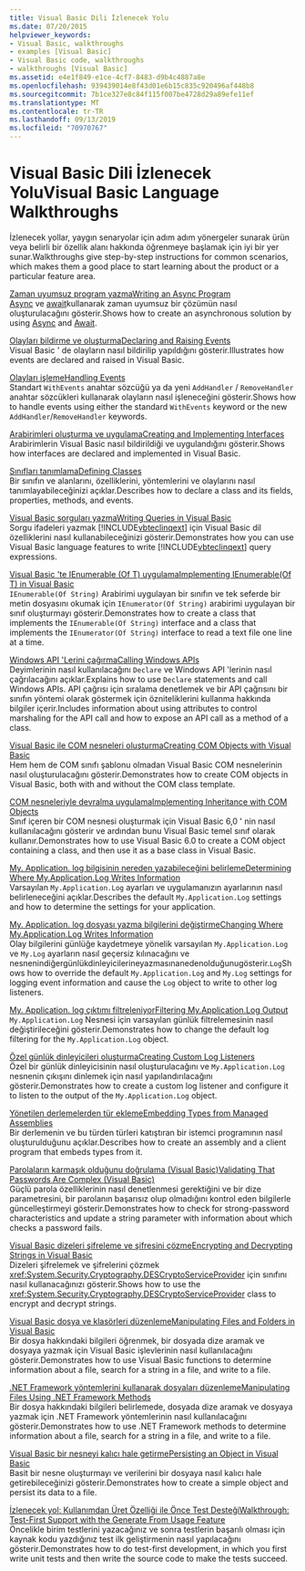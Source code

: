 ```yaml
---
title: Visual Basic Dili İzlenecek Yolu
ms.date: 07/20/2015
helpviewer_keywords:
- Visual Basic, walkthroughs
- examples [Visual Basic]
- Visual Basic code, walkthroughs
- walkthroughs [Visual Basic]
ms.assetid: e4e1f849-e1ce-4cf7-8483-d9b4c4887a8e
ms.openlocfilehash: 939439014e8f43d01e6b15c835c920496af448b8
ms.sourcegitcommit: 7b1ce327e8c84f115f007be4728d29a89efe11ef
ms.translationtype: MT
ms.contentlocale: tr-TR
ms.lasthandoff: 09/13/2019
ms.locfileid: "70970767"
---
```

# <a name="visual-basic-language-walkthroughs"></a><span data-ttu-id="3fd46-102">Visual Basic Dili İzlenecek Yolu</span><span class="sxs-lookup"><span data-stu-id="3fd46-102">Visual Basic Language Walkthroughs</span></span>
<span data-ttu-id="3fd46-103">İzlenecek yollar, yaygın senaryolar için adım adım yönergeler sunarak ürün veya belirli bir özellik alanı hakkında öğrenmeye başlamak için iyi bir yer sunar.</span><span class="sxs-lookup"><span data-stu-id="3fd46-103">Walkthroughs give step-by-step instructions for common scenarios, which makes them a good place to start learning about the product or a particular feature area.</span></span>  
  
 [<span data-ttu-id="3fd46-104">Zaman uyumsuz program yazma</span><span class="sxs-lookup"><span data-stu-id="3fd46-104">Writing an Async Program</span></span>](./programming-guide/concepts/async/walkthrough-accessing-the-web-by-using-async-and-await.md)  
 <span data-ttu-id="3fd46-105">[Async](language-reference/modifiers/async.md) ve [await](language-reference/operators/await-operator.md)kullanarak zaman uyumsuz bir çözümün nasıl oluşturulacağını gösterir.</span><span class="sxs-lookup"><span data-stu-id="3fd46-105">Shows how to create an asynchronous solution by using [Async](language-reference/modifiers/async.md) and [Await](language-reference/operators/await-operator.md).</span></span>  
  
 [<span data-ttu-id="3fd46-106">Olayları bildirme ve oluşturma</span><span class="sxs-lookup"><span data-stu-id="3fd46-106">Declaring and Raising Events</span></span>](programming-guide/language-features/events/walkthrough-declaring-and-raising-events.md)  
 <span data-ttu-id="3fd46-107">Visual Basic ' de olayların nasıl bildirilip yapıldığını gösterir.</span><span class="sxs-lookup"><span data-stu-id="3fd46-107">Illustrates how events are declared and raised in Visual Basic.</span></span>  
  
 [<span data-ttu-id="3fd46-108">Olayları işleme</span><span class="sxs-lookup"><span data-stu-id="3fd46-108">Handling Events</span></span>](programming-guide/language-features/events/walkthrough-handling-events.md)  
 <span data-ttu-id="3fd46-109">Standart `WithEvents` anahtar sözcüğü ya da yeni `AddHandler` / `RemoveHandler` anahtar sözcükleri kullanarak olayların nasıl işleneceğini gösterir.</span><span class="sxs-lookup"><span data-stu-id="3fd46-109">Shows how to handle events using either the standard `WithEvents` keyword or the new `AddHandler`/`RemoveHandler` keywords.</span></span>  
  
 [<span data-ttu-id="3fd46-110">Arabirimleri oluşturma ve uygulama</span><span class="sxs-lookup"><span data-stu-id="3fd46-110">Creating and Implementing Interfaces</span></span>](programming-guide/language-features/interfaces/walkthrough-creating-and-implementing-interfaces.md)  
 <span data-ttu-id="3fd46-111">Arabirimlerin Visual Basic nasıl bildirildiği ve uygulandığını gösterir.</span><span class="sxs-lookup"><span data-stu-id="3fd46-111">Shows how interfaces are declared and implemented in Visual Basic.</span></span>  
  
 [<span data-ttu-id="3fd46-112">Sınıfları tanımlama</span><span class="sxs-lookup"><span data-stu-id="3fd46-112">Defining Classes</span></span>](programming-guide/language-features/objects-and-classes/walkthrough-defining-classes.md)  
 <span data-ttu-id="3fd46-113">Bir sınıfın ve alanlarını, özelliklerini, yöntemlerini ve olaylarını nasıl tanımlayabileceğinizi açıklar.</span><span class="sxs-lookup"><span data-stu-id="3fd46-113">Describes how to declare a class and its fields, properties, methods, and events.</span></span>  
  
 [<span data-ttu-id="3fd46-114">Visual Basic sorguları yazma</span><span class="sxs-lookup"><span data-stu-id="3fd46-114">Writing Queries in Visual Basic</span></span>](programming-guide/concepts/linq/walkthrough-writing-queries.md)  
 <span data-ttu-id="3fd46-115">Sorgu ifadeleri yazmak [!INCLUDE[vbteclinqext](~/includes/vbteclinqext-md.md)] için Visual Basic dil özelliklerini nasıl kullanabileceğinizi gösterir.</span><span class="sxs-lookup"><span data-stu-id="3fd46-115">Demonstrates how you can use Visual Basic language features to write [!INCLUDE[vbteclinqext](~/includes/vbteclinqext-md.md)] query expressions.</span></span>  
  
 [<span data-ttu-id="3fd46-116">Visual Basic 'te IEnumerable (Of T) uygulama</span><span class="sxs-lookup"><span data-stu-id="3fd46-116">Implementing IEnumerable(Of T) in Visual Basic</span></span>](programming-guide/language-features/control-flow/walkthrough-implementing-ienumerable-of-t.md)  
 <span data-ttu-id="3fd46-117">`IEnumerable(Of String)` Arabirimi uygulayan bir sınıfın ve tek seferde bir metin dosyasını okumak için `IEnumerator(Of String)` arabirimi uygulayan bir sınıf oluşturmayı gösterir.</span><span class="sxs-lookup"><span data-stu-id="3fd46-117">Demonstrates how to create a class that implements the `IEnumerable(Of String)` interface and a class that implements the `IEnumerator(Of String)` interface to read a text file one line at a time.</span></span>  
  
 [<span data-ttu-id="3fd46-118">Windows API 'Lerini çağırma</span><span class="sxs-lookup"><span data-stu-id="3fd46-118">Calling Windows APIs</span></span>](programming-guide/com-interop/walkthrough-calling-windows-apis.md)  
 <span data-ttu-id="3fd46-119">Deyimlerinin nasıl kullanılacağını `Declare` ve Windows API 'lerinin nasıl çağrılacağını açıklar.</span><span class="sxs-lookup"><span data-stu-id="3fd46-119">Explains how to use `Declare` statements and call Windows APIs.</span></span> <span data-ttu-id="3fd46-120">API çağrısı için sıralama denetlemek ve bir API çağrısını bir sınıfın yöntemi olarak göstermek için özniteliklerini kullanma hakkında bilgiler içerir.</span><span class="sxs-lookup"><span data-stu-id="3fd46-120">Includes information about using attributes to control marshaling for the API call and how to expose an API call as a method of a class.</span></span>  
  
 [<span data-ttu-id="3fd46-121">Visual Basic ile COM nesneleri oluşturma</span><span class="sxs-lookup"><span data-stu-id="3fd46-121">Creating COM Objects with Visual Basic</span></span>](programming-guide/com-interop/walkthrough-creating-com-objects.md)  
 <span data-ttu-id="3fd46-122">Hem hem de COM sınıfı şablonu olmadan Visual Basic COM nesnelerinin nasıl oluşturulacağını gösterir.</span><span class="sxs-lookup"><span data-stu-id="3fd46-122">Demonstrates how to create COM objects in Visual Basic, both with and without the COM class template.</span></span>  
  
 [<span data-ttu-id="3fd46-123">COM nesneleriyle devralma uygulama</span><span class="sxs-lookup"><span data-stu-id="3fd46-123">Implementing Inheritance with COM Objects</span></span>](programming-guide/com-interop/walkthrough-implementing-inheritance-with-com-objects.md)  
 <span data-ttu-id="3fd46-124">Sınıf içeren bir COM nesnesi oluşturmak için Visual Basic 6,0 ' nin nasıl kullanılacağını gösterir ve ardından bunu Visual Basic temel sınıf olarak kullanır.</span><span class="sxs-lookup"><span data-stu-id="3fd46-124">Demonstrates how to use Visual Basic 6.0 to create a COM object containing a class, and then use it as a base class in Visual Basic.</span></span>  
  
 [<span data-ttu-id="3fd46-125">My. Application. log bilgisinin nereden yazabileceğini belirleme</span><span class="sxs-lookup"><span data-stu-id="3fd46-125">Determining Where My.Application.Log Writes Information</span></span>](developing-apps/programming/log-info/walkthrough-determining-where-my-application-log-writes-information.md)  
 <span data-ttu-id="3fd46-126">Varsayılan `My.Application.Log` ayarları ve uygulamanızın ayarlarının nasıl belirleneceğini açıklar.</span><span class="sxs-lookup"><span data-stu-id="3fd46-126">Describes the default `My.Application.Log` settings and how to determine the settings for your application.</span></span>  
  
 [<span data-ttu-id="3fd46-127">My. Application. log dosyası yazma bilgilerini değiştirme</span><span class="sxs-lookup"><span data-stu-id="3fd46-127">Changing Where My.Application.Log Writes Information</span></span>](developing-apps/programming/log-info/walkthrough-changing-where-my-application-log-writes-information.md)  
 <span data-ttu-id="3fd46-128">Olay bilgilerini günlüğe kaydetmeye yönelik varsayılan `My.Application.Log` ve `My.Log` ayarların nasıl geçersiz kılınacağını ve nesnenindiğergünlükdinleyicilerineyazmasınanedenolduğunugösterir.`Log`</span><span class="sxs-lookup"><span data-stu-id="3fd46-128">Shows how to override the default `My.Application.Log` and `My.Log` settings for logging event information and cause the `Log` object to write to other log listeners.</span></span>  
  
 [<span data-ttu-id="3fd46-129">My. Application. log çıktımı filtreleniyor</span><span class="sxs-lookup"><span data-stu-id="3fd46-129">Filtering My.Application.Log Output</span></span>](developing-apps/programming/log-info/walkthrough-filtering-my-application-log-output.md)  
 <span data-ttu-id="3fd46-130">`My.Application.Log` Nesnesi için varsayılan günlük filtrelemesinin nasıl değiştirileceğini gösterir.</span><span class="sxs-lookup"><span data-stu-id="3fd46-130">Demonstrates how to change the default log filtering for the `My.Application.Log` object.</span></span>  
  
 [<span data-ttu-id="3fd46-131">Özel günlük dinleyicileri oluşturma</span><span class="sxs-lookup"><span data-stu-id="3fd46-131">Creating Custom Log Listeners</span></span>](developing-apps/programming/log-info/walkthrough-creating-custom-log-listeners.md)  
 <span data-ttu-id="3fd46-132">Özel bir günlük dinleyicisinin nasıl oluşturulacağını ve `My.Application.Log` nesnenin çıkışını dinlemek için nasıl yapılandırılacağını gösterir.</span><span class="sxs-lookup"><span data-stu-id="3fd46-132">Demonstrates how to create a custom log listener and configure it to listen to the output of the `My.Application.Log` object.</span></span>  
  
 [<span data-ttu-id="3fd46-133">Yönetilen derlemelerden tür ekleme</span><span class="sxs-lookup"><span data-stu-id="3fd46-133">Embedding Types from Managed Assemblies</span></span>](../standard/assembly/embed-types-visual-studio.md)  
 <span data-ttu-id="3fd46-134">Bir derlemenin ve bu türden türleri katıştıran bir istemci programının nasıl oluşturulduğunu açıklar.</span><span class="sxs-lookup"><span data-stu-id="3fd46-134">Describes how to create an assembly and a client program that embeds types from it.</span></span>  
  
 [<span data-ttu-id="3fd46-135">Parolaların karmaşık olduğunu doğrulama (Visual Basic)</span><span class="sxs-lookup"><span data-stu-id="3fd46-135">Validating That Passwords Are Complex (Visual Basic)</span></span>](programming-guide/language-features/strings/walkthrough-validating-that-passwords-are-complex.md)  
 <span data-ttu-id="3fd46-136">Güçlü parola özelliklerinin nasıl denetlenmesi gerektiğini ve bir dize parametresini, bir parolanın başarısız olup olmadığını kontrol eden bilgilerle güncelleştirmeyi gösterir.</span><span class="sxs-lookup"><span data-stu-id="3fd46-136">Demonstrates how to check for strong-password characteristics and update a string parameter with information about which checks a password fails.</span></span>  
  
 [<span data-ttu-id="3fd46-137">Visual Basic dizeleri şifreleme ve şifresini çözme</span><span class="sxs-lookup"><span data-stu-id="3fd46-137">Encrypting and Decrypting Strings in Visual Basic</span></span>](programming-guide/language-features/strings/walkthrough-encrypting-and-decrypting-strings.md)  
 <span data-ttu-id="3fd46-138">Dizeleri şifrelemek ve şifrelerini çözmek <xref:System.Security.Cryptography.DESCryptoServiceProvider> için sınıfını nasıl kullanacağınızı gösterir.</span><span class="sxs-lookup"><span data-stu-id="3fd46-138">Shows how to use the <xref:System.Security.Cryptography.DESCryptoServiceProvider> class to encrypt and decrypt strings.</span></span>  
  
 [<span data-ttu-id="3fd46-139">Visual Basic dosya ve klasörleri düzenleme</span><span class="sxs-lookup"><span data-stu-id="3fd46-139">Manipulating Files and Folders in Visual Basic</span></span>](developing-apps/programming/drives-directories-files/walkthrough-manipulating-files-and-directories.md)  
 <span data-ttu-id="3fd46-140">Bir dosya hakkındaki bilgileri öğrenmek, bir dosyada dize aramak ve dosyaya yazmak için Visual Basic işlevlerinin nasıl kullanılacağını gösterir.</span><span class="sxs-lookup"><span data-stu-id="3fd46-140">Demonstrates how to use Visual Basic functions to determine information about a file, search for a string in a file, and write to a file.</span></span>  
  
 [<span data-ttu-id="3fd46-141">.NET Framework yöntemlerini kullanarak dosyaları düzenleme</span><span class="sxs-lookup"><span data-stu-id="3fd46-141">Manipulating Files Using .NET Framework Methods</span></span>](developing-apps/programming/drives-directories-files/walkthrough-manipulating-files-by-using-net-framework-methods.md)  
 <span data-ttu-id="3fd46-142">Bir dosya hakkındaki bilgileri belirlemede, dosyada dize aramak ve dosyaya yazmak için .NET Framework yöntemlerinin nasıl kullanılacağını gösterir.</span><span class="sxs-lookup"><span data-stu-id="3fd46-142">Demonstrates how to use .NET Framework methods to determine information about a file, search for a string in a file, and write to a file.</span></span>  
  
 [<span data-ttu-id="3fd46-143">Visual Basic bir nesneyi kalıcı hale getirme</span><span class="sxs-lookup"><span data-stu-id="3fd46-143">Persisting an Object in Visual Basic</span></span>](programming-guide/concepts/serialization/walkthrough-persisting-an-object-in-visual-studio.md)  
 <span data-ttu-id="3fd46-144">Basit bir nesne oluşturmayı ve verilerini bir dosyaya nasıl kalıcı hale getirebileceğinizi gösterir.</span><span class="sxs-lookup"><span data-stu-id="3fd46-144">Demonstrates how to create a simple object and persist its data to a file.</span></span>  
  
 [<span data-ttu-id="3fd46-145">İzlenecek yol: Kullanımdan Üret Özelliği ile Önce Test Desteği</span><span class="sxs-lookup"><span data-stu-id="3fd46-145">Walkthrough: Test-First Support with the Generate From Usage Feature</span></span>](/visualstudio/ide/walkthrough-test-first-support-with-the-generate-from-usage-feature)  
 <span data-ttu-id="3fd46-146">Öncelikle birim testlerini yazacağınız ve sonra testlerin başarılı olması için kaynak kodu yazdığınız test ilk geliştirmenin nasıl yapılacağını gösterir.</span><span class="sxs-lookup"><span data-stu-id="3fd46-146">Demonstrates how to do test-first development, in which you first write unit tests and then write the source code to make the tests succeed.</span></span>

